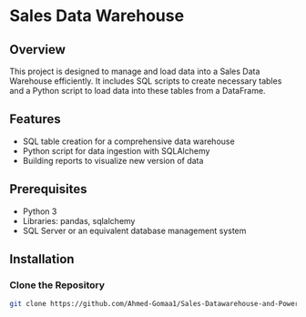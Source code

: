 # Sales Data Warehouse

## Overview
This project is designed to manage and load data into a Sales Data Warehouse efficiently. It includes SQL scripts to create necessary tables and a Python script to load data into these tables from a DataFrame.

## Features
- SQL table creation for a comprehensive data warehouse
- Python script for data ingestion with SQLAlchemy
- Building reports to visualize new version of data

## Prerequisites
- Python 3
- Libraries: pandas, sqlalchemy
- SQL Server or an equivalent database management system

## Installation
### Clone the Repository
```bash
git clone https://github.com/Ahmed-Gomaa1/Sales-Datawarehouse-and-Power-Bi-Report.git
